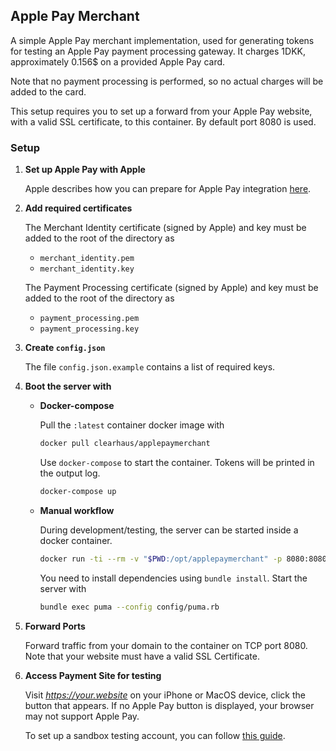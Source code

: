 ## Apple Pay Merchant ##

A simple Apple Pay merchant implementation, used for generating tokens for
testing an Apple Pay payment processing gateway. It charges 1DKK, approximately
0.156$ on a provided Apple Pay card.

Note that no payment processing is performed, so no actual charges will be
added to the card.

This setup requires you to set up a forward from your Apple Pay website, with a
valid SSL certificate, to this container. By default port 8080 is used.

### Setup ###

1. **Set up Apple Pay with Apple**

   Apple describes how you can prepare for Apple Pay integration
   [here](https://developer.apple.com/documentation/apple_pay_on_the_web/configuring_your_environment).

2. **Add required certificates**

   The Merchant Identity certificate (signed by Apple) and key must be added to
   the root of the directory as
   - `merchant_identity.pem`
   - `merchant_identity.key`

   The Payment Processing certificate (signed by Apple) and key must be added to
   the root of the directory as
   - `payment_processing.pem`
   - `payment_processing.key`

3. **Create `config.json`**

   The file `config.json.example` contains a list of required keys.

4. **Boot the server with**

   * **Docker-compose**

     Pull the `:latest` container docker image with
     ```bash
     docker pull clearhaus/applepaymerchant
     ```
     Use `docker-compose` to start the container. Tokens will be printed in the
     output log.
     ```bash
     docker-compose up
     ```

   * **Manual workflow**

     During development/testing, the server can be started inside a docker
     container.

     ```bash
     docker run -ti --rm -v "$PWD:/opt/applepaymerchant" -p 8080:8080 ruby:2.3 bash
     ```

     You need to install dependencies using `bundle install`.
     Start the server with
     ```bash
     bundle exec puma --config config/puma.rb
     ```
5. **Forward Ports**

   Forward traffic from your domain to the container on TCP port 8080. Note that
   your website must have a valid SSL Certificate.

6. **Access Payment Site for testing**

   Visit *https://your.website* on your iPhone or MacOS device,
   click the button that appears. If no Apple Pay button is displayed, your
   browser may not support Apple Pay.

   To set up a sandbox testing account, you can follow
   [this guide](https://developer.apple.com/apple-pay/sandbox-testing/).

